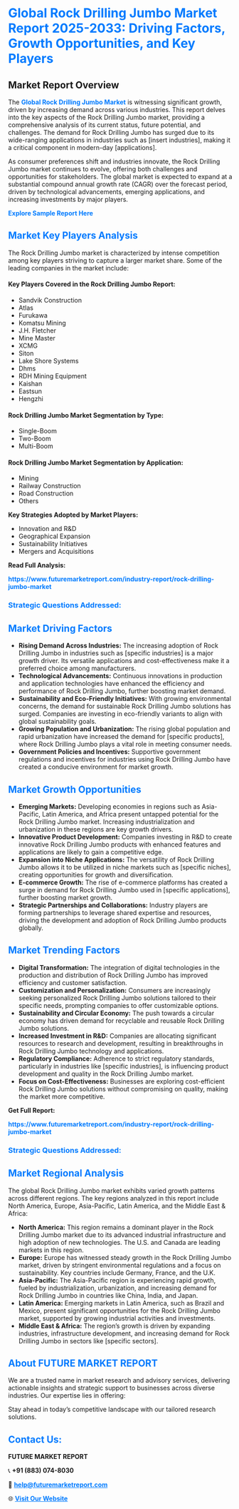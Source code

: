 <h1 style="color: #007BFF;">Global Rock Drilling Jumbo Market Report 2025-2033: Driving Factors, Growth Opportunities, and Key Players</h1>

<section id="overview">
<h2>Market Report Overview</h2>
<p>The <a href="https://www.futuremarketreport.com/industry-report/rock-drilling-jumbo-market" style="color: #007BFF; text-decoration: none;"><strong>Global Rock Drilling Jumbo Market</strong></a> is witnessing significant growth, driven by increasing demand across various industries. This report delves into the key aspects of the Rock Drilling Jumbo market, providing a comprehensive analysis of its current status, future potential, and challenges. The demand for Rock Drilling Jumbo has surged due to its wide-ranging applications in industries such as [insert industries], making it a critical component in modern-day [applications].</p>
<p>As consumer preferences shift and industries innovate, the Rock Drilling Jumbo market continues to evolve, offering both challenges and opportunities for stakeholders. The global market is expected to expand at a substantial compound annual growth rate (CAGR) over the forecast period, driven by technological advancements, emerging applications, and increasing investments by major players.</p>
</section>

<section id="overview">
<p><a href="https://www.futuremarketreport.com/request-sample/reportId=26486" style="color: #007BFF; text-decoration: none;"><strong>Explore Sample Report Here</strong></a></p>
</section>

<section id="key-players">
<h2 style="color: #007BFF;">Market Key Players Analysis</h2>
<p>The Rock Drilling Jumbo market is characterized by intense competition among key players striving to capture a larger market share. Some of the leading companies in the market include:</p>
<h4>Key Players Covered in the Rock Drilling Jumbo Report:</h4>
<ul><li>Sandvik Construction</li><li>Atlas</li><li>Furukawa</li><li>Komatsu Mining</li><li>J.H. Fletcher</li><li>Mine Master</li><li>XCMG</li><li>Siton</li><li>Lake Shore Systems</li><li>Dhms</li><li>RDH Mining Equipment</li><li>Kaishan</li><li>Eastsun</li><li>Hengzhi</li></ul>
<h4>Rock Drilling Jumbo Market Segmentation by Type:</h4>
<ul><li>Single-Boom</li><li>Two-Boom</li><li>Multi-Boom</li></ul>

<h4>Rock Drilling Jumbo Market Segmentation by Application:</h4>
<ul><li>Mining</li><li>Railway Construction</li><li>Road Construction</li><li>Others</li></ul>
<p><strong>Key Strategies Adopted by Market Players:</strong></p>
<ul>
<li>Innovation and R&D</li>
<li>Geographical Expansion</li>
<li>Sustainability Initiatives</li>
<li>Mergers and Acquisitions</li>
</ul>
</section>

<section>
<p><strong>Read Full Analysis: </strong></p><a href="https://www.futuremarketreport.com/industry-report/rock-drilling-jumbo-market" style="color: #007BFF; text-decoration: none;"><strong>https://www.futuremarketreport.com/industry-report/rock-drilling-jumbo-market</strong></a>
<h3 style="color: #007BFF;">Strategic Questions Addressed:</h3>
</section>

<section id="driving-factors">
<h2 style="color: #007BFF;">Market Driving Factors</h2>
<ul>
<li><strong>Rising Demand Across Industries:</strong> The increasing adoption of Rock Drilling Jumbo in industries such as [specific industries] is a major growth driver. Its versatile applications and cost-effectiveness make it a preferred choice among manufacturers.</li>
<li><strong>Technological Advancements:</strong> Continuous innovations in production and application technologies have enhanced the efficiency and performance of Rock Drilling Jumbo, further boosting market demand.</li>
<li><strong>Sustainability and Eco-Friendly Initiatives:</strong> With growing environmental concerns, the demand for sustainable Rock Drilling Jumbo solutions has surged. Companies are investing in eco-friendly variants to align with global sustainability goals.</li>
<li><strong>Growing Population and Urbanization:</strong> The rising global population and rapid urbanization have increased the demand for [specific products], where Rock Drilling Jumbo plays a vital role in meeting consumer needs.</li>
<li><strong>Government Policies and Incentives:</strong> Supportive government regulations and incentives for industries using Rock Drilling Jumbo have created a conducive environment for market growth.</li>
</ul>
</section>

<section id="growth-opportunities">
<h2 style="color: #007BFF;">Market Growth Opportunities</h2>
<ul>
<li><strong>Emerging Markets:</strong> Developing economies in regions such as Asia-Pacific, Latin America, and Africa present untapped potential for the Rock Drilling Jumbo market. Increasing industrialization and urbanization in these regions are key growth drivers.</li>
<li><strong>Innovative Product Development:</strong> Companies investing in R&D to create innovative Rock Drilling Jumbo products with enhanced features and applications are likely to gain a competitive edge.</li>
<li><strong>Expansion into Niche Applications:</strong> The versatility of Rock Drilling Jumbo allows it to be utilized in niche markets such as [specific niches], creating opportunities for growth and diversification.</li>
<li><strong>E-commerce Growth:</strong> The rise of e-commerce platforms has created a surge in demand for Rock Drilling Jumbo used in [specific applications], further boosting market growth.</li>
<li><strong>Strategic Partnerships and Collaborations:</strong> Industry players are forming partnerships to leverage shared expertise and resources, driving the development and adoption of Rock Drilling Jumbo products globally.</li>
</ul>
</section>

<section id="trending-factors">
<h2 style="color: #007BFF;">Market Trending Factors</h2>
<ul>
<li><strong>Digital Transformation:</strong> The integration of digital technologies in the production and distribution of Rock Drilling Jumbo has improved efficiency and customer satisfaction.</li>
<li><strong>Customization and Personalization:</strong> Consumers are increasingly seeking personalized Rock Drilling Jumbo solutions tailored to their specific needs, prompting companies to offer customizable options.</li>
<li><strong>Sustainability and Circular Economy:</strong> The push towards a circular economy has driven demand for recyclable and reusable Rock Drilling Jumbo solutions.</li>
<li><strong>Increased Investment in R&D:</strong> Companies are allocating significant resources to research and development, resulting in breakthroughs in Rock Drilling Jumbo technology and applications.</li>
<li><strong>Regulatory Compliance:</strong> Adherence to strict regulatory standards, particularly in industries like [specific industries], is influencing product development and quality in the Rock Drilling Jumbo market.</li>
<li><strong>Focus on Cost-Effectiveness:</strong> Businesses are exploring cost-efficient Rock Drilling Jumbo solutions without compromising on quality, making the market more competitive.</li>
</ul>
</section>

<section>
<p><strong>Get Full Report: </strong></p><a href="https://www.futuremarketreport.com/industry-report/rock-drilling-jumbo-market" style="color: #007BFF; text-decoration: none;"><strong>https://www.futuremarketreport.com/industry-report/rock-drilling-jumbo-market</strong></a>
<h3 style="color: #007BFF;">Strategic Questions Addressed:</h3>
</section>


<section id="regional-analysis">
<h2 style="color: #007BFF;">Market Regional Analysis</h2>
<p>The global Rock Drilling Jumbo market exhibits varied growth patterns across different regions. The key regions analyzed in this report include North America, Europe, Asia-Pacific, Latin America, and the Middle East & Africa:</p>
<ul>
<li><strong>North America:</strong> This region remains a dominant player in the Rock Drilling Jumbo market due to its advanced industrial infrastructure and high adoption of new technologies. The U.S. and Canada are leading markets in this region.</li>
<li><strong>Europe:</strong> Europe has witnessed steady growth in the Rock Drilling Jumbo market, driven by stringent environmental regulations and a focus on sustainability. Key countries include Germany, France, and the U.K.</li>
<li><strong>Asia-Pacific:</strong> The Asia-Pacific region is experiencing rapid growth, fueled by industrialization, urbanization, and increasing demand for Rock Drilling Jumbo in countries like China, India, and Japan.</li>
<li><strong>Latin America:</strong> Emerging markets in Latin America, such as Brazil and Mexico, present significant opportunities for the Rock Drilling Jumbo market, supported by growing industrial activities and investments.</li>
<li><strong>Middle East & Africa:</strong> The region’s growth is driven by expanding industries, infrastructure development, and increasing demand for Rock Drilling Jumbo in sectors like [specific sectors].</li>
</ul>
</section>

<footer>
<h2 style="color: #007BFF;">About FUTURE MARKET REPORT</h2>
<p>We are a trusted name in market research and advisory services, delivering actionable insights and strategic support to businesses across diverse industries. Our expertise lies in offering:</p>

<p>Stay ahead in today’s competitive landscape with our tailored research solutions.</p>

<h2 style="color: #007BFF;">Contact Us:</h2>
<p><strong>FUTURE MARKET REPORT</strong></p>
<p>📞 <strong>+91 (883) 074-8030</strong></p>
<p>📧 <strong><a href="mailto:help@futuremarketreport.com" style="color: #007BFF;">help@futuremarketreport.com</a></strong></p>
<p>🌐 <strong><a href="https://www.futuremarketreport.com/" style="color: #007BFF;">Visit Our Website</a></strong></p>
</footer>